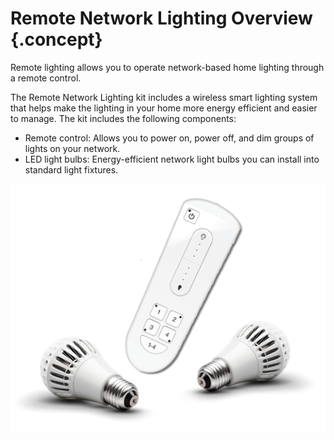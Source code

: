 # Remote Network Lighting Overview {.concept}

Remote lighting allows you to operate network-based home lighting through a remote control.

The Remote Network Lighting kit includes a wireless smart lighting system that helps make the lighting in your home more energy efficient and easier to manage. The kit includes the following components:

-   Remote control: Allows you to power on, power off, and dim groups of lights on your network.
-   LED light bulbs: Energy-efficient network light bulbs you can install into standard light fixtures.

![Remote lighting kit](_images/kit.png "Remote lighting kit")


